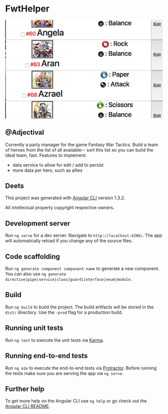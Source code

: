 # FwtHelper
![screenshot](src/assets/sshot.png)
## @Adjectival

Currently a party manager for the game Fantasy War Tactics. Build a team of heroes from the list of all available-- sort this list so you can build the ideal team, fast.
Features to implement:
 - data service to allow for edit / add to persist
 - more data per hero, such as allies



## Deets

This project was generated with [Angular CLI](https://github.com/angular/angular-cli) version 1.3.2.

All intellectual property copyright respective owners.

## Development server

Run `ng serve` for a dev server. Navigate to `http://localhost:4200/`. The app will automatically reload if you change any of the source files.

## Code scaffolding

Run `ng generate component component-name` to generate a new component. You can also use `ng generate directive|pipe|service|class|guard|interface|enum|module`.

## Build

Run `ng build` to build the project. The build artifacts will be stored in the `dist/` directory. Use the `-prod` flag for a production build.

## Running unit tests

Run `ng test` to execute the unit tests via [Karma](https://karma-runner.github.io).

## Running end-to-end tests

Run `ng e2e` to execute the end-to-end tests via [Protractor](http://www.protractortest.org/).
Before running the tests make sure you are serving the app via `ng serve`.

## Further help

To get more help on the Angular CLI use `ng help` or go check out the [Angular CLI README](https://github.com/angular/angular-cli/blob/master/README.md).
